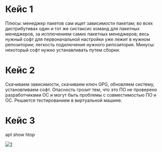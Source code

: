 # Кейс 1
Плюсы: 
  менеджер пакетов сам ищет зависимости пакетам;
  во всех дистрибутивах один и тот же систаксис команд для пакетных менеджеров, за исплючением самих пакетных менеджеров;
  весь нужный софт для первоначальной настройки уже лежит в нужном репозитории;
  легкость подключения нужного репозитория.
Минусы:
  некоторый софт нужно устанавливать путем сборки.
  
# Кейс 2
Скачиваем зависимости, скачиваем ключ GPG, обновляем систему, установливаем софт.
Опасность грозит тем, что это ПО не проверено разработчиками ОС и могут быть проблемы с совместимостью ПО и ОС.
Решается тестированием в виртуальной машине.

# Кейс 3
apt show htop

<a href="https://ibb.co/SvsJ4Wc"><img src="https://i.ibb.co/SvsJ4Wc/1.png" alt="1" border="0"></a>

